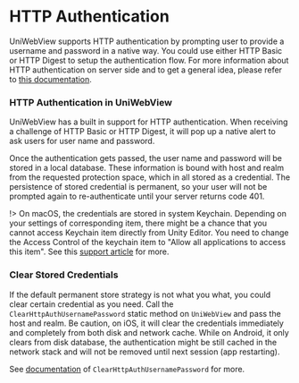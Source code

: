 # HTTP Authentication

UniWebView supports HTTP authentication by prompting user to provide a username and password in a native way.
You could use either HTTP Basic or HTTP Digest to setup the authentication flow. For more information about 
HTTP authentication on server side and to get a general idea, please refer to [this documentation](https://developer.mozilla.org/en-US/docs/Web/HTTP/Authentication).

### HTTP Authentication in UniWebView

UniWebView has a built in support for HTTP authentication. When receiving a challenge of HTTP Basic or HTTP 
Digest, it will pop up a native alert to ask users for user name and password.

Once the authentication gets passed, the user name and password will be stored in a local database. These 
information is bound with host and realm from the requested protection space, which in all stored as a credential. 
The persistence of stored credential is permanent, so your user will not be prompted again to re-authenticate 
until your server returns code 401.

!> On macOS, the credentials are stored in system Keychain. Depending on your settings of corresponding item, there 
might be a chance that you cannot access Keychain item directly from Unity Editor. You need to change the Access Control 
of the keychain item to "Allow all applications to access this item". See this [support article](https://support.apple.com/kb/PH18682) for more.

### Clear Stored Credentials

If the default permanent store strategy is not what you what, you could clear certain credential as you need. 
Call the `ClearHttpAuthUsernamePassword` static method on `UniWebView` and pass the host and realm. Be caution, 
on iOS, it will clear the credentials immediately and completely from both disk and network cache. 
While on Android, it only clears from disk database, the authentication might be still cached in the network stack 
and will not be removed until next session (app restarting). 

See [documentation](/archived/3.4/api/uniwebview.html?id=clearhttpauthusernamepassword) of `ClearHttpAuthUsernamePassword` for more.
